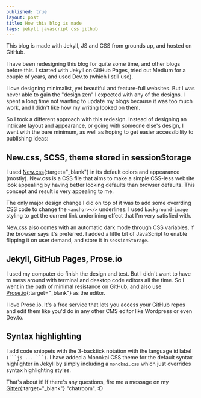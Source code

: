 ```yaml
---
published: true
layout: post
title: How this blog is made
tags: jekyll javascript css github
---
```

This blog is made with Jekyll, JS and CSS from grounds up, and hosted on GitHub.

<!--more-->

I have been redesigning this blog for quite some time, and other blogs before this. I started with Jekyll on GitHub Pages, tried out Medium for a couple of years, and used Dev.to (which I still use).

I love designing minimalist, yet beautiful and feature-full websites. But I was never able to gain the "design zen" I expected with any of the designs. I spent a long time not wanting to update my blogs because it was too much work, and I didn't like how my writing looked on them.

So I took a different approach with this redesign. Instead of designing an intricate layout and appearance, or going with someone else's design, I went with the bare minimum, as well as hoping to get easier accessibility to publishing ideas:

## New.css, SCSS, theme stored in sessionStorage

I used [New.css](https://newcss.net/){:target="_blank"} in its default colors and appearance (mostly). New.css is a CSS file that aims to make a simple CSS-less website look appealing by having better looking defaults than browser defaults. This concept and result is very appealing to me.

The only major design change I did on top of it was to add some overrding CSS code to change the `<anchor></>` underlines. I used `background-image` styling to get the current link underlining effect that I'm very satisfied with.

New.css also comes with an automatic dark mode through CSS variables, if the browser says it's preferred. I added a little bit of JavaScript to enable flipping it on user demand, and store it in `sessionStorage`.

## Jekyll, GitHub Pages, Prose.io

I used my computer do finish the design and test. But I didn't want to have to mess around with terminal and desktop code editors all the time. So I went in the path of minimal resistance on GitHub, and also use [Prose.io](http://prose.io/){:target="_blank"} as the editor. 

I love Prose.io. It's a free service that lets you access your GitHub repos and edit them like you'd do in any other CMS editor like Wordpress or even Dev.to.

## Syntax highlighting

I add code snippets with the 3-backtick notation with the language id label `(```js ... ```)`. I have added a Monokai CSS theme for the default syntax highlighter in Jekyll by simply including a `monokai.css` which just overrides syntax highlighting styles.

That's about it! If there's any questions, fire me a message on my [Gitter](https://gitter.im/nirlanka/community){:target="_blank"} "chatroom". :D
